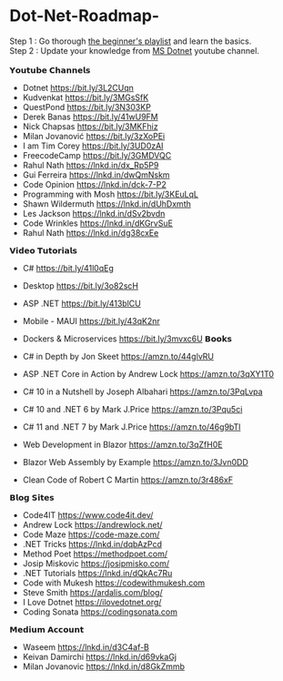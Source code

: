 # Dot-Net-Roadmap-

Step 1 : Go thorough <a href="https://www.youtube.com/watch?v=J2UNe4MjXUI&list=PLDSXZnDE8NYWFIZWIZ1H_qZLoSfDiNRxE&index=21"> the beginner's playlist</a> and learn the basics. <br/> 
Step 2 : Update your knowledge from <a href="https://www.youtube.com/@dotnet/playlists"> MS Dotnet</a> youtube channel. <br/>
<br/>
𝗬𝗼𝘂𝘁𝘂𝗯𝗲 𝗖𝗵𝗮𝗻𝗻𝗲𝗹𝘀
- Dotnet https://bit.ly/3L2CUqn <br/>
- Kudvenkat https://bit.ly/3MGsSfK <br/>
- QuestPond https://bit.ly/3N303KP <br/>
- Derek Banas https://bit.ly/41wU9FM <br/>
- Nick Chapsas https://bit.ly/3MKFhiz <br/>
- Milan Jovanović https://bit.ly/3zXoPEi <br/>
- I am Tim Corey https://bit.ly/3UD0zAI <br/>
- FreecodeCamp https://bit.ly/3GMDVQC <br/>
- Rahul Nath https://lnkd.in/dx_Rp5P9 <br/>
- Gui Ferreira https://lnkd.in/dwQmNskm <br/>
- Code Opinion https://lnkd.in/dck-7-P2 <br/>
- Programming with Mosh https://bit.ly/3KEuLqL <br/>
- Shawn Wildermuth https://lnkd.in/dUhDxmth <br/>
- Les Jackson https://lnkd.in/dSv2bvdn <br/>
- Code Wrinkles https://lnkd.in/dKGrvSuE <br/>
- Rahul Nath https://lnkd.in/dg38cxEe <br/>

𝗩𝗶𝗱𝗲𝗼 𝗧𝘂𝘁𝗼𝗿𝗶𝗮𝗹𝘀
- C# https://bit.ly/41l0qEg
- Desktop https://bit.ly/3o82scH
- ASP .NET https://bit.ly/413blCU
- Mobile - MAUI https://bit.ly/43qK2nr
- Dockers & Microservices https://bit.ly/3mvxc6U
𝗕𝗼𝗼𝗸𝘀
- C# in Depth by Jon Skeet https://amzn.to/44glvRU

- ASP .NET Core in Action by Andrew Lock https://amzn.to/3qXY1T0

- C# 10 in a Nutshell by Joseph Albahari https://amzn.to/3PqLvpa

- C# 10 and .NET 6 by Mark J.Price https://amzn.to/3Pqu5ci

- C# 11 and .NET 7 by Mark J.Price https://amzn.to/46g9bTl

- Web Development in Blazor https://amzn.to/3qZfH0E

- Blazor Web Assembly by Example https://amzn.to/3Jvn0DD

- Clean Code of Robert C Martin https://amzn.to/3r486xF

𝗕𝗹𝗼𝗴 𝗦𝗶𝘁𝗲𝘀
- Code4IT https://www.code4it.dev/
- Andrew Lock https://andrewlock.net/
- Code Maze https://code-maze.com/
- .NET Tricks https://lnkd.in/dqbAzPcd
- Method Poet https://methodpoet.com/
- Josip Miskovic https://josipmisko.com/
- .NET Tutorials https://lnkd.in/dQkAc7Ru
- Code with Mukesh https://codewithmukesh.com
- Steve Smith https://ardalis.com/blog/
- I Love Dotnet https://ilovedotnet.org/
- Coding Sonata https://codingsonata.com

𝗠𝗲𝗱𝗶𝘂𝗺 𝗔𝗰𝗰𝗼𝘂𝗻𝘁
- Waseem https://lnkd.in/d3C4af-B
- Keivan Damirchi https://lnkd.in/d69vkaGj
- Milan Jovanovic https://lnkd.in/d8GkZmmb
